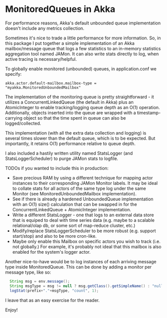 # MonitoredQueues in Akka

For performance reasons, Akka's default unbounded queue implementation doesn't include any metrics collection. 

Sometimes it's nice to trade a little performance for more information. So, in this package I put together a simple implementation of an Akka mailbox/message queue that logs a few statistics to an in-memory statistics aggregation tool named JAMon. It can also write stats directly to log, when active tracing is necessary/helpful.

To globally enable monitored (unbounded) queues, in application.conf we specify:

```
akka.actor.default-mailbox.mailbox-type = "myakka.MonitoredUnboundedMailbox"
```

The implementation of the monitoring queue is pretty straightforward - it utilizes a ConcurrentLinkedQueue (the default in Akka) plus an AtomicInteger to enable tracking/logging queue depth as an O(1) operation. Additionally, objects inserted into the queue are wrapped with a timestamp-carrying object so that the time spent in queue can also be logged/collected.

This implementation (with all the extra data collection and logging) is several times slower than the default queue, which is to be expected. But importantly, it retains O(1) performance relative to queue depth.

I also included a hastily written utility named StatsLogger (and StatsLoggerScheduler) to purge JAMon stats to logfile.

TODOs if you wanted to include this in production:

* Save precious RAM by using a different technique for mapping actor instances to their corresponding JAMon Monitor labels. It may be ideal to collate stats for all actors of the same type log under the same Monitor (see MonitoredUnboundedMailbox implementation).
* See if there is already a hardened UnboundedQueue implementation with an O(1) size() calculation that can be swapped in for the ConcurrentLinkedQueue + AtomicInteger implementation.
* Write a different StatsLogger - one that logs to an external data store that is equiped to deal with time series data (e.g. maybe to a scalable relational/olap db, or some sort of map-reduce cluster, etc.)
* Modify/replace StatsLoggerScheduler to be more robust (e.g. support start/stop) and also to be more cron-like.
* Maybe only enable this Mailbox on specific actors you wish to track (i.e. not globally.) For example, it's probably not ideal that this mailbox is also enabled for the system's logger actor.

Another nice-to-have would be to log instances of each arriving message type inside MonitoredQueue. This can be done by adding a monitor per message type, like so:

```java
  String msg = env.message();
  String msgType = msg != null ? msg.getClass().getSimpleName() : "null";
  logStat(prefix+"."+msgType, "count", 1);
```

I leave that as an easy exercise for the reader.

Enjoy!
